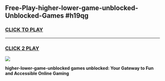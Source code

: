 
## Free-Play-higher-lower-game-unblocked-Unblocked-Games #h19qg
<h3>
<a href="https://news.freeplayer.one?title=higher-lower-game-unblocked&ref=8M">CLICK TO PLAY</a></h3>
<hr>

<h3>
<a href="https://news.freeplayer.one?title=higher-lower-game-unblocked&ref=8M">CLICK 2 PLAY</a>
  
</h3>

<a href="https://news.freeplayer.one?title=higher-lower-game-unblocked&ref=8M"><img src="https://clearcache.store/games.png"></a>


**higher-lower-game-unblocked games unblocked: Your Gateway to Fun and Accessible Online Gaming**
